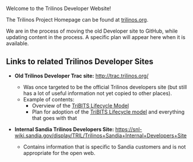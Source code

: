 Welcome to the Trilinos Developer Website!

The Trilinos Project Homepage can be found at [trilinos.org](https://trilinos.org).

We are in the process of moving the old Developer site to GitHub, while updating content in the process. A specific plan will appear here when it is available.

## Links to related Trilinos Developer Sites

* **Old Trilinos Developer Trac site:** http://trac.trilinos.org/
  * Was once targeted to be the official Trilinos developers site (but still has a lot of useful information not yet copied to other places).
  * Example of contents:
    * Overview of the [TriBITS Lifecycle Model](http://trac.trilinos.org/wiki/TribitsLifecycleModelOverview)
    * Plan for adoption of the [TriBITS Lifecycle model](http://trac.trilinos.org/wiki/TribitsDevelopmentPractices) and everything that goes with that

* **Internal Sandia Trilinos Developers Site:** https://snl-wiki.sandia.gov/display/TRIL/Trilinos+Sandia+Internal+Developers+Site
  * Contains information that is specific to Sandia customers and is not appropriate for the open web.

